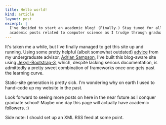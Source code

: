 ```yaml
---
title: Hello world!
kind: article
layout: post
excerpt: |
  I've decided to start an academic blog! (Finally.) Stay tuned for all sorts of
  academic posts related to computer science as I trudge through graduate school.
---
```


It's taken me a while, but I've finally managed to get this site up and running.
Using some pretty helpful (albeit somewhat outdated) [advice][] from my
undergraduate advisor, [Adrian Sampson][adrian], I've built this blog-aware site
using [Jekyll-Bootstrap-3][jb3], which, despite lacking serious documentation, is
admittedly a pretty sweet combination of frameworks once one gets past the
learning curve.

Static-site generation is pretty sick. I'm wondering why on earth I used to
hand-code up my website in the past.

Look forward to seeing more posts on here in the near future as I conquer graduate
school! Maybe one day this page will actually have academic followers. :)

Side note: I should set up an XML RSS feed at some point.

[advice]: http://www.cs.cornell.edu/~asampson/blog/jekyll.html
[adrian]: http://www.cs.cornell.edu/~asampson
[jb3]:    http://jekyll-bootstrap-3.github.io